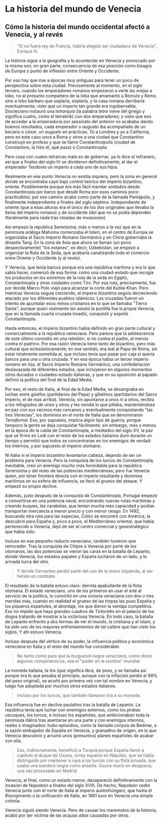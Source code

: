 # La historia del mundo de Venecia
## Cómo la historia del mundo occidental afectó a Venecia, y al revés

> "Si no fuera rey de Francia, habría elegido ser ciudadano de Venecia", Enrique
> III.

La historia sigue a la geografía y lo acontecido en Venecia y provocado por la
misma son, en gran parte, consecuencia de esa posición como bisagra de Europa y
punto de inflexión entre Oriente y Occidente.

Por eso hay que irse a épocas muy antiguas para tener un poco de perspectiva
sobre esta ciudad. Precisamente al momento, en el siglo tercero, cuando los
emperadores romanos empezaron a verle las orejas a lobo, no al presunto
compañero de la loba que amamantó a Rómulo y Remo, sino a lobo bárbaro que
soplaría, soplaría, y la casa romana derribaría eventualmente; visto que un
imperio tan grande era ingobernable, Diocleciano instauró una *tetrarquía* (la
palabra *tetra* viene del griego y significa cuatro, como el tetrabrik) con dos
emperadores; y visto que eso de acceder a la emperaduría por asesinato del
anterior no acababa dando buenos resultados, cada emperador o *augusto* iba
acompañado de un becario o *césar*, un *augusto* en prácticas. Tú a Londres y yo
a California, pero en este caso unos a Roma y otros a una ciudad que Constantino
construyó ex-profeso y que se llamó Constantinópolis (ciudad de Constantino, la
hizo él, qué pasa) o Constantinopla.

Pero casa con cuatro tetrarcas mala es de gobernar, ya lo dice el refranero, así
que a finales del siglo IV se dividieron definitivamente, al dar el emperador
Teodosio un imperio a cada uno de sus hijos.

Realmente en ese punto Venecia no existía siquiera, pero la zona en general
donde se encontraba cayó bajo control teórico del imperio bizantino,
oriente. Posiblemente porque era más fácil mandar soldados desde Constantinopla
por barco que desde Roma por esos caminos poco practicables; por ese camino
acabó como parte de la llamada Pentápolis, y finalmente independiente a finales
del siglo séptimo. Independiente de oriente (que a esas alturas era el único de
los dos originales que llevaba la llama del imperio romano) y de occidente (del
que no se podía dependen literalmente para nada tras oleadas de invasiones).

Así empezó la república Serenísima, más o menos a la vez que en la península
arábiga Mahoma comenzaba el Islam, en el centro de Europa se organizaba el Sacro
Imperio Romano Germánico y en China gobernaba la dinastía Tang. En la zona de
Asia que ahora se llaman (un poco despectivamente) "los estanes", es decir,
Uzbekistán, se empezó a organizar la Ruta de la Seda, que acabaría canalizando
todo el comercio entre Oriente y Occidente (y al revés).

Y Venecia, que tenía barcos porque era una república marítima y era lo que sabía hacer, comenzó de esa forma: como una ciudad-estado que recogía los
productos en los extremos de la ruta de la seda en Egipto, Constantinopla y otras
ciudades como Tiro. Por esa ruta, precisamente, fue por donde Marco Polo viajó
para alcanzar la corte del Kublai Khan. Pero mientras Venecia seguía creciendo,
el imperio bizantino seguía decreciendo atacado por los diferentes pueblos
islámicos. Las cruzadas fueron un intento de apuntalar esos reinos cristianos en
lo que se llamaba "Tierra Santa", aunque quien realmente les asestó la puntilla
fue la propia Venecia, que en la llamada cuarta cruzada invadió, conquistó y
expolió Constantinopla.

Hasta entonces, el imperio bizantino había definido en gran parte cultural y
comercialmente a la república veneciana. Pero parece que la adolescencia de este último
consistió en una rebelión, si no contra el padre, al menos contra el
padrino. Por esa razón Venecia tiene tanto de bizantino, pero más cultural que eclesiásticamente; en ese sentido, era leal al Papa de Roma,   sin estar
totalmente sometida al, que incluso tenía que pasar por
caja si quería barcos para una u otra cruzada. Y en esa época había un tercer imperio *romano* en liza, el Sacro Imperio Romano Germánico, una confederación deslavazada de diferentes estados, que incluyeron en algunos momentos otros ducados o ciudades-estado italianas, y que en su oposición al papado definió la política del final de la Edad Media.

Por eso, el resto de Italia, al final de la Edad Media, se desangraba en luchas entre güelfos (partidarios del Papa) y gibelinos (partidarios del Sacro Imperio, el de más arriba). Venecia, sin apuntarse a unos ni a otros, recibía a los refugiados de unos y otros y les vendía lo que pillaba, manteniéndose en paz con sus vecinos más cercanos y eventualmente conquistando "las tres Venecias", los dominios en el norte de Italia que se denominaron *Terraferma*. Eso, por supuesto, implica algún tipo de guerra, porque tampoco la gente se deja conquistar fácilmente; sin embargo, más o menos en la época de la caída de Constantinopla, a mediados del siglo XV, la paz que se firmó en Lodi con el resto de los estados italianos duró durante un tiempo y permitió que todos se concentraran en los enemigos de verdad: los internos, y por supuesto el imperio otomano.

Ni Italia ni el imperio bizantino levantaron cabeza, dejando de ser un problema para Venecia. Pero la conquista
de los turcos de Constantinopla, inevitable, creó un
enemigo mucho más formidable para la república Serenísima y del resto de las potencias
mediterráneas; pero fue Venecia quien, por tener frontera directa con el imperio resultante y dominios marítimos en su esfera de influencia, se llevó el grueso del ataque. Y empezó su propio declive.

Además,  justo después de la conquista de Constantinopla, Portugal empezó a convertirse en
una potencia naval, encontrando nuevas rutas marítimas y creando buques, las carabelas, que tenían mucha más
capacidad y podían transportar mercancía a menor precio y con menor riesgo. En 1492, buscando otra ruta para las especias, Colón se encontró  con América, la descubrió para España
y, poco a poco, el Mediterráneo oriental, que había pertenecido a Venecia, dejó de ser
el centro comercial y geoestratégico que había sido.

Incluso en ese pequeño reducto veneciano, también tuvieron que retroceder. Tras la conquista de Chipre a Venecia por parte de los otomanos, las dos potencias se vieron las caras en la batalla de Lepanto, donde
Venecia, los estados papales y España lucharon de un lado, y la armada turca del
otro.

> Y donde Cervantes perdió parte del uso de la mano izquierda, al ser herido en
  combate.

El resultado de la batalla estuvo claro: derrota apabullante de la flota otomana. El estado
veneciano, uno de los primeros en usar el arte al servicio de la política, lo
convirtió en una victoria veneciana con dos o tres mendas más, cuando en
realidad el grueso de las tropas las puso España y los piqueros españoles, al
abordaje, los que dieron la ventaja competitiva. Eso no impide que haya grandes
cuadros de Tintoretto en el palacio de los dogos tratando de mostrar a la
victoriosa Venecia. En todo caso, la batalla de Lepanto enfrentó a dos formas de
ver el mundo, la cristiana y el Islam, y ha sido uno de los mayores
enfrentamientos de tal calibre que han visto los siglos. Y ahí estuvo Venecia.

Incluso después del vértice de su poder, la influencia política y económica
veneciana en Italia y el resto del mundo fue considerable.

> No tanto como para que la *burguesía negra veneciana*, como dicen algunos conspiranoicos, sea el "poder en la sombra" mundial.

La moneda italiana, la lira (que significa libra, de peso, y se llamaba así
porque era lo que pesaba al principio, aunque con la inflación perdió el 99% del
peso original), se acuñó por primera vez con tal nombre
en Venecia, y luego fue adoptada por muchos otros estados italianos.

> Incluso por los turcos, que también llamaron lira a su moneda.

Esa influencia fue en declive paulatino tras la batalla de Lepanto. La república
tenía que luchar con enemigos externos, como los piratas uscoques, los turcos, e
incluso los españoles, que ambicionaban toda la península itálica tras asentarse
en una parte y con enemigos internos, reales o imaginados: hubo episodios, como
la llamada conjura de Bedmar, a la sazón embajador de España en Venecia, y
granadino de origen, en la que Venecia descubrió y arruinó unos (presuntos)
planes españoles de acabar con ella.

> Eso, indirectamente, benefició a Turquía porque España llamó a capítulo al duque de Osuna, virrey español en Nápoles, que se había distinguido por mantener a raya a los turcos con su flota privada, que usaba una bandera negra como enseña. Osuna murió en desgracia, una vez procesado en Madrid.

Venecia, al final, como un estado menor, desapareció definitivamente con la
invasión de Napoleón a finales del siglo XVIII. De hecho, Napoleón cedió Venecia
junto con el norte de Italia al imperio austrohúngaro, que hasta el Risorgimento
o la unificación de Italia, en 1861 tuvo en Venecia una simple colonia.

Venecia siguió siendo Venecia. Pero de causar los maremotos de la historia,
acabó por ser víctima de las *acquas altas* causadas por otros.

